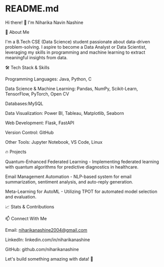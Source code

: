 # README.md
Hi there! 👋 I'm Niharika Navin Nashine

🚀 About Me

I'm a B.Tech CSE (Data Science) student passionate about data-driven problem-solving. I aspire to become a Data Analyst or Data Scientist, leveraging my skills in programming and machine learning to extract meaningful insights from data.

🛠️ Tech Stack & Skills

Programming Languages: Java, Python, C

Data Science & Machine Learning: Pandas, NumPy, Scikit-Learn, TensorFlow, PyTorch, Open CV

Databases:MySQL

Data Visualization: Power BI, Tableau, Matplotlib, Seaborn

Web Development: Flask, FastAPI

Version Control: GitHub

Other Tools: Jupyter Notebook, VS Code, Linux

🔥 Projects

Quantum-Enhanced Federated Learning - Implementing federated learning with quantum algorithms for predictive diagnostics in healthcare.

Email Management Automation - NLP-based system for email summarization, sentiment analysis, and auto-reply generation.

Meta-Learning for AutoML - Utilizing TPOT for automated model selection and evaluation.

📈 Stats & Contributions



📫 Connect With Me

Email: niharikanashine2004@gmail.com

LinkedIn: linkedin.com/in/niharikanashine

GitHub: github.com/niharikanashine

Let's build something amazing with data! 🚀

